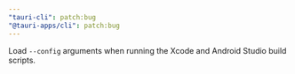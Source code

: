 ```yaml
---
"tauri-cli": patch:bug
"@tauri-apps/cli": patch:bug
---
```


Load `--config` arguments when running the Xcode and Android Studio build scripts.
